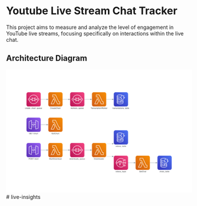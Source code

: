 # Youtube Live Stream Chat Tracker

This project aims to measure and analyze the level of engagement in YouTube live streams, focusing specifically on interactions within the live chat.

## Architecture Diagram

![Diagram](diagram.png)# live-insights
